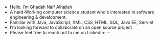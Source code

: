 - Hello, I’m Ghadah Naif Alhajlah 
- A hard-Working computer science student who's interested in software engineering & development.
- Familiar with Java, JavaScript, XML, CSS, HTML, SQL, Java EE, Servlet
- I’m looking forward to collaborate on an open source project
- Please feel free to reach out to me on LinkedIn: --

<!---
GhadahMutairi/GhadahMutairi is a ✨ special ✨ repository because its `README.md` (this file) appears on your GitHub profile.
You can click the Preview link to take a look at your changes.
--->
